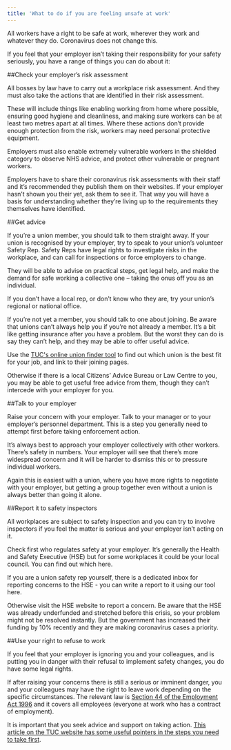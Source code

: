 ```yaml
---
title: 'What to do if you are feeling unsafe at work'
---
```

All workers have a right to be safe at work, wherever they work and whatever they do. Coronavirus does not change this. 

If you feel that your employer isn’t taking their responsibility for your safety seriously, you have a range of things you can do about it:

##Check your employer’s risk assessment

All bosses by law have to carry out a workplace risk assessment. And they must also take the actions that are identified in their risk assessment.
 
These will include things like enabling working from home where possible, ensuring good hygiene and cleanliness, and making sure workers can be at least two metres apart at all times. Where these actions don’t provide enough protection from the risk, workers may need personal protective equipment.
 
Employers must also enable extremely vulnerable workers in the shielded category to observe NHS advice, and protect other vulnerable or pregnant workers. 

Employers have to share their coronavirus risk assessments with their staff and it’s recommended they publish them on their websites. If your employer hasn’t shown you their yet, ask them to see it. That way you will have a basis for understanding whether they’re living up to the requirements they themselves have identified.


##Get advice

If you’re a union member, you should talk to them straight away. If your union is recognised by your employer, try to speak to your union’s volunteer Safety Rep. Safety Reps have legal rights to investigate risks in the workplace, and can call for inspections or force employers to change.

They will be able to advise on practical steps, get legal help, and make the demand for safe working a collective one – taking the onus off you as an individual.

If you don’t have a local rep, or don’t know who they are, try your union’s regional or national office.

If you’re not yet a member, you should talk to one about joining. Be aware that unions can’t always help you if you’re not already a member. It’s a bit like getting insurance after you have a problem. But the worst they can do is say they can’t help, and they may be able to offer useful advice. 

Use the [TUC's online union finder tool](https://www.tuc.org.uk/find-union-you) to find out which union is the best fit for your job, and link to their joining pages.

Otherwise if there is a local Citizens’ Advice Bureau or Law Centre to you, you may be able to get useful free advice from them, though they can’t intercede with your employer for you.

##Talk to your employer

Raise your concern with your employer. Talk to your manager or to your employer’s personnel department. This is a step you generally need to attempt first before taking enforcement action.

It’s always best to approach your employer collectively with other workers. There’s safety in numbers. Your employer will see that there’s more widespread concern and it will be harder to dismiss this or to pressure individual workers. 

Again this is easiest with a union, where you have more rights to negotiate with your employer, but getting a group together even without a union is always better than going it alone.


##Report it to safety inspectors

All workplaces are subject to safety inspection and you can try to involve inspectors if you feel the matter is serious and your employer isn’t acting on it. 

Check first who regulates safety at your employer. It’s generally the Health and Safety Executive (HSE) but for some workplaces it could be your local council. You can find out which here.

If you are a union safety rep yourself, there is a dedicated inbox for reporting concerns to the HSE - you can write a report to it using our tool here. 

Otherwise visit the HSE website to report a concern. Be aware that the HSE was already underfunded and stretched before this crisis, so your problem might not be resolved instantly. But the government has increased their funding by 10% recently and they are making coronavirus cases a priority.


##Use your right to refuse to work

If you feel that your employer is ignoring you and your colleagues, and is putting you in danger with their refusal to implement safety changes, you do have some legal rights. 

If after raising your concerns there is still a serious or imminent danger, you and your colleagues may have the right to leave work depending on the specific circumstances. The relevant law is [Section 44 of the Employment Act 1996](https://www.legislation.gov.uk/ukpga/1996/18/section/44) and it covers all employees (everyone at work who has a contract of employment). 

It is important that you seek advice and support on taking action. [This article on the TUC website has some useful pointers in the steps you need to take first](https://www.tuc.org.uk/blogs/can-i-refuse-work-because-coronavirus-we-explain-your-rights).
